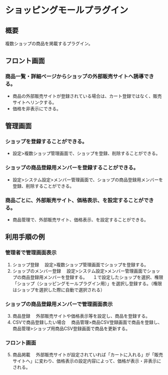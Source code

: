 # ショッピングモールプラグイン

## 概要
複数ショップの商品を掲載するプラグイン。

## フロント画面
### 商品一覧・詳細ページからショップの外部販売サイトへ誘導できる。
- 商品の外部販売サイトが登録されている場合は、カート登録ではなく、販売サイトへリンクする。
- 価格を非表示にできる。

## 管理画面
### ショップを登録することができる。
- 設定>複数ショップ管理画面で、ショップを登録、削除することができる。

### ショップの商品登録用メンバーを登録することができる。
- 設定>システム設定>メンバー管理画面で、ショップの商品登録用メンバーを登録、削除することができる。

### 商品ごとに、外部販売サイト、価格表示、を設定することができる。
- 商品管理で、外部販売サイト、価格表示、を設定することができる。

## 利用手順の例
### 管理者で管理画面表示
1. ショップ登録
　設定>複数ショップ管理画面でショップを登録する。
2. ショップのメンバー登録
　設定>システム設定>メンバー管理画面でショップの商品登録用メンバーを登録する。
　１で設定したショップを選択、権限「ショップ（ショッピングモールプラグイン用）」を選択し登録する。（権限はショップを選択した際に自動で選択される）

### ショップの商品登録用メンバーで管理画面表示
3. 商品登録
　外部販売サイトや価格表示等を設定し、商品を登録する。
4. CSVで商品登録したい場合
　商品管理>商品CSV登録画面で商品を登録し、商品管理>ショップ用商品CSV登録画面で商品を更新する。

### フロント画面
5. 商品掲載
　外部販売サイトが設定されていれば「カートに入れる」が「販売サイトへ」に変わり、価格表示の設定内容によって、価格が表示・非表示にされる。

